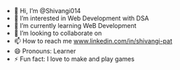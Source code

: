 - 👋 Hi, I’m @Shivangi014
- 👀 I’m interested in Web Development with DSA
- 🌱 I’m currently learning WeB Development
- 💞️ I’m looking to collaborate on 
- 📫 How to reach me www.linkedin.com/in/shivangi-pat
- 😄 Pronouns: Learner
- ⚡ Fun fact: I love to make and play games

<!---
Shivangi014/Shivangi014 is a ✨ special ✨ repository because its `README.md` (this file) appears on your GitHub profile.
You can click the Preview link to take a look at your changes.
--->
